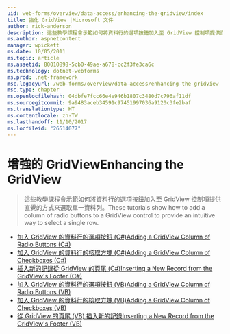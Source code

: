 ```yaml
---
uid: web-forms/overview/data-access/enhancing-the-gridview/index
title: 強化 GridView |Microsoft 文件
author: rick-anderson
description: 這些教學課程會示範如何將資料行的選項按鈕加入至 GridView 控制項提供直覺的方式來選取單一資料列。
ms.author: aspnetcontent
manager: wpickett
ms.date: 10/05/2011
ms.topic: article
ms.assetid: 80010898-5cb0-49ae-a678-cc2f3fe3ca6c
ms.technology: dotnet-webforms
ms.prod: .net-framework
msc.legacyurl: /web-forms/overview/data-access/enhancing-the-gridview
msc.type: chapter
ms.openlocfilehash: 04dbfe7fcc66e4e946b1807c3480d7c796af11df
ms.sourcegitcommit: 9a9483aceb34591c97451997036a9120c3fe2baf
ms.translationtype: HT
ms.contentlocale: zh-TW
ms.lasthandoff: 11/10/2017
ms.locfileid: "26514077"
---
```

<a name="enhancing-the-gridview"></a><span data-ttu-id="07ad6-103">增強的 GridView</span><span class="sxs-lookup"><span data-stu-id="07ad6-103">Enhancing the GridView</span></span>
====================
> <span data-ttu-id="07ad6-104">這些教學課程會示範如何將資料行的選項按鈕加入至 GridView 控制項提供直覺的方式來選取單一資料列。</span><span class="sxs-lookup"><span data-stu-id="07ad6-104">These tutorials show how to add a column of radio buttons to a GridView control to provide an intuitive way to select a single row.</span></span>


- [<span data-ttu-id="07ad6-105">加入 GridView 的資料行的選項按鈕 (C#)</span><span class="sxs-lookup"><span data-stu-id="07ad6-105">Adding a GridView Column of Radio Buttons (C#)</span></span>](adding-a-gridview-column-of-radio-buttons-cs.md)
- [<span data-ttu-id="07ad6-106">加入 GridView 的資料行的核取方塊 (C#)</span><span class="sxs-lookup"><span data-stu-id="07ad6-106">Adding a GridView Column of Checkboxes (C#)</span></span>](adding-a-gridview-column-of-checkboxes-cs.md)
- [<span data-ttu-id="07ad6-107">插入新的記錄從 GridView 的頁尾 (C#)</span><span class="sxs-lookup"><span data-stu-id="07ad6-107">Inserting a New Record from the GridView's Footer (C#)</span></span>](inserting-a-new-record-from-the-gridview-s-footer-cs.md)
- [<span data-ttu-id="07ad6-108">加入 GridView 的資料行的選項按鈕 (VB)</span><span class="sxs-lookup"><span data-stu-id="07ad6-108">Adding a GridView Column of Radio Buttons (VB)</span></span>](adding-a-gridview-column-of-radio-buttons-vb.md)
- [<span data-ttu-id="07ad6-109">加入 GridView 的資料行的核取方塊 (VB)</span><span class="sxs-lookup"><span data-stu-id="07ad6-109">Adding a GridView Column of Checkboxes (VB)</span></span>](adding-a-gridview-column-of-checkboxes-vb.md)
- [<span data-ttu-id="07ad6-110">從 GridView 的頁尾 (VB) 插入新的記錄</span><span class="sxs-lookup"><span data-stu-id="07ad6-110">Inserting a New Record from the GridView's Footer (VB)</span></span>](inserting-a-new-record-from-the-gridview-s-footer-vb.md)
